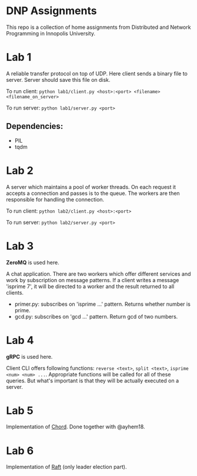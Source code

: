 # DNP Assignments
This repo is a collection of home assignments from Distributed and Network Programming in Innopolis University.
# Lab 1
A reliable transfer protocol on top of UDP. Here client sends a binary file to server. Server should save this file on disk.

To run client: `python lab1/client.py <host>:<port> <filename> <filename_on_server>`

To run server: `python lab1/server.py <port>`

## Dependencies:
* PIL
* tqdm

# Lab 2
A server which maintains a pool of worker threads. On each request it accepts a connection and passes is to the queue. The workers are then responsible for handling the connection.

To run client: `python lab2/client.py <host>:<port>`

To run server: `python lab2/server.py <port>`

# Lab 3
**ZeroMQ** is used here.

A chat application. There are two workers which offer different services and work by subscription on message patterns. If a client writes a message 'isprime 7', it will be directed to a worker and the result returned to all clients.

* primer.py: subscribes on 'isprime ...' pattern. Returns whether number is prime.
* gcd.py: subscribes on 'gcd ...' pattern. Return gcd of two numbers.

# Lab 4
**gRPC** is used here.

Client CLI offers following functions: `reverse <text>`, `split <text>`, `isprime <num> <num> ...`. Appropriate functions will be called for all of these queries. But what's important is that they will be actually executed on a server.

# Lab 5
Implementation of [Chord](https://en.wikipedia.org/wiki/Chord_(peer-to-peer)). Done together with @ayhem18.

# Lab 6
Implementation of [Raft](https://en.wikipedia.org/wiki/Raft_(algorithm)) (only leader election part).
